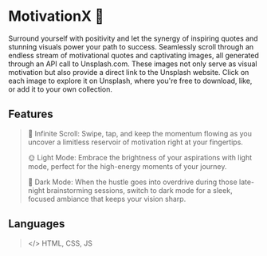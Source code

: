 # MotivationX 🚀

Surround yourself with positivity and let the synergy of inspiring quotes and stunning visuals power your path to success.  Seamlessly scroll through an endless stream of motivational quotes and captivating images, all generated through an API call to Unsplash.com. These images not only serve as visual motivation but also provide a direct link to the Unsplash website. Click on each image to explore it on Unsplash, where you're free to download, like, or add it to your own collection.

## Features

> 🌟 Infinite Scroll: Swipe, tap, and keep the momentum flowing as you uncover a limitless reservoir of motivation right at your fingertips.
> 
> 🌞 Light Mode: Embrace the brightness of your aspirations with light mode, perfect for the high-energy moments of your journey.
> 
> 🌙 Dark Mode: When the hustle goes into overdrive during those late-night brainstorming sessions, switch to dark mode for a sleek, focused ambiance that keeps your vision sharp.

## Languages

> </> HTML, CSS, JS
